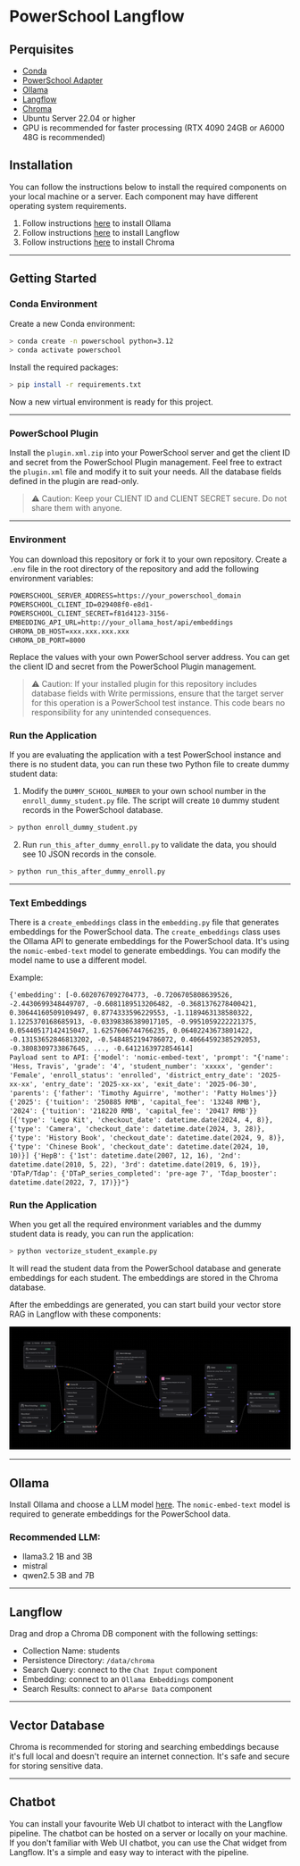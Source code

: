 # PowerSchool Langflow
 
## Perquisites

- [Conda](https://docs.tonylabs.com/python/conda)
- [PowerSchool Adapter](https://pypi.org/project/powerschool-adapter/)
- [Ollama](https://ollama.com/)
- [Langflow](https://www.langflow.org/)
- [Chroma](https://www.trychroma.com/)
- Ubuntu Server 22.04 or higher
- GPU is recommended for faster processing (RTX 4090 24GB or A6000 48G is recommended)

## Installation

You can follow the instructions below to install the required components on your local machine or a server. Each component may have different operating system requirements.

1. Follow instructions [here](https://docs.tonylabs.com/ai/ollama) to install Ollama
2. Follow instructions [here](https://docs.tonylabs.com/ai/langflow) to install Langflow
3. Follow instructions [here](https://docs.tonylabs.com/database/chroma) to install Chroma

---

## Getting Started

### Conda Environment

Create a new Conda environment:

```bash
> conda create -n powerschool python=3.12
> conda activate powerschool
```

Install the required packages:

```bash
> pip install -r requirements.txt
```

Now a new virtual environment is ready for this project.

---

### PowerSchool Plugin

Install the `plugin.xml.zip` into your PowerSchool server and get the client ID and secret from the PowerSchool Plugin management. Feel free to extract the `plugin.xml` file and modify it to suit your needs. All the database fields defined in the plugin are read-only.

> ⚠️ Caution: Keep your CLIENT ID and CLIENT SECRET secure. Do not share them with anyone.

---

### Environment

You can download this repository or fork it to your own repository. Create a `.env` file in the root directory of the repository and add the following environment variables:

```dotenv
POWERSCHOOL_SERVER_ADDRESS=https://your_powerschool_domain
POWERSCHOOL_CLIENT_ID=029408f0-e8d1-
POWERSCHOOL_CLIENT_SECRET=f81d4123-3156-
EMBEDDING_API_URL=http://your_ollama_host/api/embeddings
CHROMA_DB_HOST=xxx.xxx.xxx.xxx
CHROMA_DB_PORT=8000
```

Replace the values with your own PowerSchool server address. You can get the client ID and secret from the PowerSchool Plugin management.

> ⚠️ Caution: If your installed plugin for this repository includes database fields with Write permissions, ensure that the target server for this operation is a PowerSchool test instance. This code bears no responsibility for any unintended consequences.

### Run the Application

If you are evaluating the application with a test PowerSchool instance and there is no student data, you can run these two Python file to create dummy student data:

1. Modify the `DUMMY_SCHOOL_NUMBER` to your own school number in the `enroll_dummy_student.py` file. The script will create `10` dummy student records in the PowerSchool database.

```bash
> python enroll_dummy_student.py
```

2. Run `run_this_after_dummy_enroll.py` to validate the data, you should see 10 JSON records in the console.

```bash
> python run_this_after_dummy_enroll.py
```

---

### Text Embeddings

There is a `create_embeddings` class in the `embedding.py` file that generates embeddings for the PowerSchool data. The `create_embeddings` class uses the Ollama API to generate embeddings for the PowerSchool data. It's using the `nomic-embed-text` model to generate embeddings. You can modify the model name to use a different model.

Example:

```text
{'embedding': [-0.6020767092704773, -0.7206705808639526, -2.4430699348449707, -0.6081189513206482, -0.3681376278400421, 0.30644160509109497, 0.8774333596229553, -1.1189463138580322, 1.1225370168685913, -0.03398386389017105, -0.9951059222221375, 0.05440517142415047, 1.6257606744766235, 0.06402243673801422, -0.13153652846813202, -0.5484852194786072, 0.40664592385292053, -0.3808309733867645, ..., -0.6412163972854614]
Payload sent to API: {'model': 'nomic-embed-text', 'prompt': "{'name': 'Hess, Travis', 'grade': '4', 'student_number': 'xxxxx', 'gender': 'Female', 'enroll_status': 'enrolled', 'district_entry_date': '2025-xx-xx', 'entry_date': '2025-xx-xx', 'exit_date': '2025-06-30', 'parents': {'father': 'Timothy Aguirre', 'mother': 'Patty Holmes'}} {'2025': {'tuition': '250885 RMB', 'capital_fee': '13248 RMB'}, '2024': {'tuition': '218220 RMB', 'capital_fee': '20417 RMB'}} [{'type': 'Lego Kit', 'checkout_date': datetime.date(2024, 4, 8)}, {'type': 'Camera', 'checkout_date': datetime.date(2024, 3, 28)}, {'type': 'History Book', 'checkout_date': datetime.date(2024, 9, 8)}, {'type': 'Chinese Book', 'checkout_date': datetime.date(2024, 10, 10)}] {'HepB': {'1st': datetime.date(2007, 12, 16), '2nd': datetime.date(2010, 5, 22), '3rd': datetime.date(2019, 6, 19)}, 'DTaP/Tdap': {'DTaP_series_completed': 'pre-age 7', 'Tdap_booster': datetime.date(2022, 7, 17)}}"}
```

### Run the Application

When you get all the required environment variables and the dummy student data is ready, you can run the application:

```bash
> python vectorize_student_example.py
```

It will read the student data from the PowerSchool database and generate embeddings for each student. The embeddings are stored in the Chroma database.

After the embeddings are generated, you can start build your vector store RAG in Langflow with these components:

![RAG Langflow](./assets/img/langflow-rag-components.png)

---

## Ollama

Install Ollama and choose a LLM model [here](https://ollama.com/library). The `nomic-embed-text` model is required to generate embeddings for the PowerSchool data.

### Recommended LLM:

- llama3.2 1B and 3B
- mistral
- qwen2.5 3B and 7B

---

## Langflow

Drag and drop a Chroma DB component with the following settings:

- Collection Name: students
- Persistence Directory: `/data/chroma`
- Search Query: connect to the `Chat Input` component
- Embedding: connect to an `Ollama Embeddings` component
- Search Results: connect to a`Parse Data` component

---

## Vector Database

Chroma is recommended for storing and searching embeddings because it's full local and doesn't require an internet connection. It's safe and secure for storing sensitive data.

---

## Chatbot

You can install your favourite Web UI chatbot to interact with the Langflow pipeline. The chatbot can be hosted on a server or locally on your machine.
If you don't familiar with Web UI chatbot, you can use the Chat widget from Langflow. It's a simple and easy way to interact with the pipeline.